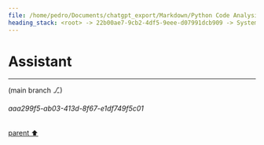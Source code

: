 ```yaml
---
file: /home/pedro/Documents/chatgpt_export/Markdown/Python Code Analysis & Parsing.md
heading_stack: <root> -> 22b00ae7-9cb2-4df5-9eee-d07991dcb909 -> System -> 20ebaef2-02d6-4890-a642-e0f29f17805b -> System -> aaa2cafe-8b89-4a61-8a81-7ae5b849a3d4 -> User -> 9440ae93-53d9-4599-a08c-4f481da5db27 -> Assistant -> 57cd8fdb-661b-4e6a-89bc-77d3c8237b3f -> Tool -> 79181316-3c09-4844-8300-7e43ccd3f8a1 -> Assistant -> Cell 1 -> Cell 2 -> Observations: -> aaa2a124-a531-49d7-abf1-6bff71ae059e -> User -> f39d6ca7-8490-47d0-87ef-7295db56ee72 -> Assistant -> 4638e5fb-7316-4f3d-875b-e70772997c48 -> Tool -> c7d28657-3cf6-4f25-9465-6819041068f4 -> Assistant -> aaa21996-ce1a-4550-baea-bb77183194f1 -> User -> b2c70be9-2d0f-428b-be57-aef658e7da45 -> Assistant -> c4c27846-6e0a-47d8-8aab-ab14fbda0d8c -> Tool -> 56e7d34d-e69e-4f12-a83a-9bfce90dab6d -> Assistant -> aaa2d7f7-f073-4437-9fa5-f2e4d2fd83dd -> User -> 738131a3-930b-4da1-95c9-a56e3496cbea -> Assistant -> c88ab4d2-a949-405a-8f74-6e29ce5f2dfc -> Tool -> b6950cd6-4256-4e9b-9ab2-ca473b944965 -> Assistant -> aaa29624-745c-4d6f-afdf-2a7394441c24 -> User -> 8e63ce50-c453-4807-a071-c3cb79eb658b -> Assistant -> b9f81089-4c76-418f-8750-210c56227b66 -> Assistant -> aaa27d57-5c65-4afc-9489-d3fa7a6d1b5c -> User -> bf43acdd-782e-46ef-9189-1ac85f454a68 -> Assistant -> c20c6649-739b-4ec4-8885-46c3be7a10b1 -> Tool -> Test the Function model using the existing parser object -> a59776f9-4514-473e-b473-809ba0e07a1c -> Assistant -> 622cf93a-3101-4cae-9862-48762dbe74d9 -> Tool -> Test the Function model using the existing parser object -> 28ceffdf-4d67-488a-be57-e6174c7768cd -> Assistant -> aaa25fab-feb2-46aa-b1da-1611f018e7e2 -> User -> 3e77e6e6-4ea4-4713-91b0-a7320224d3f5 -> Assistant -> 7e8c3231-0fb3-41bc-b556-039781e70f40 -> Tool -> Update the Function model's from_node method to fix the issues -> 9fb9506c-f7d0-4bae-ad7f-48d81c06880d -> Assistant -> f8d82aec-38e7-4835-ad48-24145e395491 -> Tool -> Update the Function model's from_node method to fix the issues -> 6042fb9e-7a3a-476f-b27c-ce5164b74bdb -> Assistant
---
```

# Assistant

---

(main branch ⎇)
###### aaa299f5-ab03-413d-8f67-e1df749f5c01
[parent ⬆️](#f8d82aec-38e7-4835-ad48-24145e395491)
